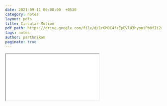 ```yaml
---
date: 2021-09-11 00:00:00  +0530
category: notes
layout: pdfs
title: Circular Motion
pdf_path: https://drive.google.com/file/d/1rGM0C4fzEpEVlU3hyoniPb0fIi2zFtCr/preview?usp=sharing
tags: notes
author: parthnikam
paginate: true
---
```


<iframe class="embed-pdf" src="{{ page.pdf_path }}#toolbar=0" seamless="seamless" scrolling="no" style="overflow:hidden"></iframe>
